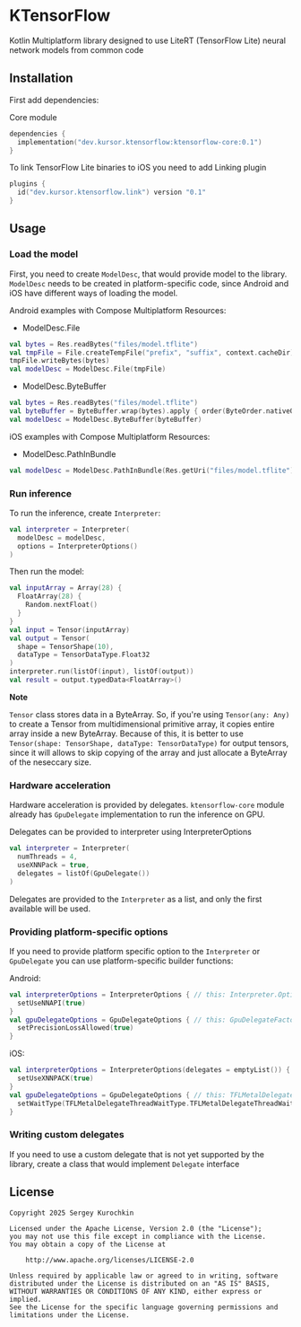 # KTensorFlow
Kotlin Multiplatform library designed to use LiteRT (TensorFlow Lite) neural network models from common code

## Installation
First add dependencies:

Core module
```kotlin
dependencies {
  implementation("dev.kursor.ktensorflow:ktensorflow-core:0.1")
}
```

To link TensorFlow Lite binaries to iOS you need to add Linking plugin
```kotlin
plugins {
  id("dev.kursor.ktensorflow.link") version "0.1"
}
```

## Usage
### Load the model
First, you need to create `ModelDesc`, that would provide model to the library. 
`ModelDesc` needs to be created in platform-specific code, since Android and iOS have different ways of loading the model.

Android examples with Compose Multiplatform Resources:
* ModelDesc.File
```kotlin
val bytes = Res.readBytes("files/model.tflite")
val tmpFile = File.createTempFile("prefix", "suffix", context.cacheDir)
tmpFile.writeBytes(bytes)
val modelDesc = ModelDesc.File(tmpFile)
```

* ModelDesc.ByteBuffer
```kotlin
val bytes = Res.readBytes("files/model.tflite")
val byteBuffer = ByteBuffer.wrap(bytes).apply { order(ByteOrder.nativeOrder()) }
val modelDesc = ModelDesc.ByteBuffer(byteBuffer)
```

iOS examples with Compose Multiplatform Resources:
* ModelDesc.PathInBundle
```kotlin
val modelDesc = ModelDesc.PathInBundle(Res.getUri("files/model.tflite").removePrefix("file://"))
```

### Run inference
To run the inference, create `Interpreter`:
```kotlin
val interpreter = Interpreter(
  modelDesc = modelDesc,
  options = InterpreterOptions()
)
```

Then run the model:
```kotlin
val inputArray = Array(28) {
  FloatArray(28) {
    Random.nextFloat()
  }
}
val input = Tensor(inputArray)
val output = Tensor(
  shape = TensorShape(10),
  dataType = TensorDataType.Float32
)
interpreter.run(listOf(input), listOf(output))
val result = output.typedData<FloatArray>()
```

**Note**

`Tensor` class stores data in a ByteArray. So, if you're using `Tensor(any: Any)` to create a Tensor from multidimensional primitive array, it copies entire array inside a new ByteArray.
Because of this, it is better to use `Tensor(shape: TensorShape, dataType: TensorDataType)` for output tensors, 
since it will allows to skip copying of the array and just allocate a ByteArray of the neseccary size.

### Hardware acceleration
Hardware acceleration is provided by delegates. `ktensorflow-core` module already has `GpuDelegate` implementation to run the inference on GPU.

Delegates can be provided to interpreter using InterpreterOptions
```kotlin
val interpreter = Interpreter(
  numThreads = 4,
  useXNNPack = true,
  delegates = listOf(GpuDelegate())
)
```

Delegates are provided to the `Interpreter` as a list, and only the first available will be used.

### Providing platform-specific options
If you need to provide platform specific option to the `Interpreter` or `GpuDelegate` you can use platform-specific builder functions:

Android:
```kotlin
val interpreterOptions = InterpreterOptions { // this: Interpreter.Options
  setUseNNAPI(true)
}
val gpuDelegateOptions = GpuDelegateOptions { // this: GpuDelegateFactory.Options
  setPrecisionLossAllowed(true)
}
```

iOS:
```kotlin
val interpreterOptions = InterpreterOptions(delegates = emptyList()) { // this: 
  setUseXNNPACK(true)
}
val gpuDelegateOptions = GpuDelegateOptions { // this: TFLMetalDelegateOptions
  setWaitType(TFLMetalDelegateThreadWaitType.TFLMetalDelegateThreadWaitTypeActive)
}
```

### Writing custom delegates
If you need to use a custom delegate that is not yet supported by the library, create a class that would implement `Delegate` interface

## License
```
Copyright 2025 Sergey Kurochkin

Licensed under the Apache License, Version 2.0 (the "License");
you may not use this file except in compliance with the License.
You may obtain a copy of the License at

    http://www.apache.org/licenses/LICENSE-2.0

Unless required by applicable law or agreed to in writing, software
distributed under the License is distributed on an "AS IS" BASIS,
WITHOUT WARRANTIES OR CONDITIONS OF ANY KIND, either express or implied.
See the License for the specific language governing permissions and
limitations under the License.
```
